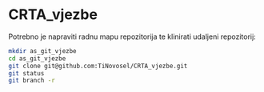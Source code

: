 # CRTA_vjezbe
Potrebno je napraviti radnu mapu repozitorija te klinirati udaljeni repozitorij:
```sh
mkdir as_git_vjezbe
cd as_git_vjezbe
git clone git@github.com:TiNovosel/CRTA_vjezbe.git
git status
git branch -r
```

